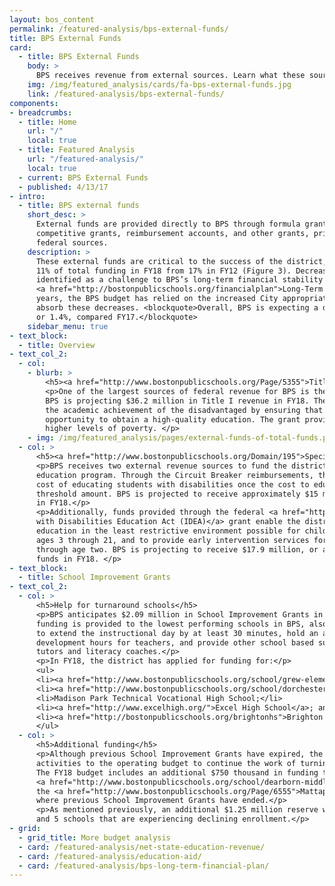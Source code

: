 ```yaml
---
layout: bos_content
permalink: /featured-analysis/bps-external-funds/
title: BPS External Funds
card:
  - title: BPS External Funds
    body: >
      BPS receives revenue from external sources. Learn what these sources are and what they support.
    img: /img/featured_analysis/cards/fa-bps-external-funds.jpg
    link: /featured-analysis/bps-external-funds/
components:
- breadcrumbs:
  - title: Home
    url: "/"
    local: true
  - title: Featured Analysis
    url: "/featured-analysis/"
    local: true
  - current: BPS External Funds
  - published: 4/13/17
- intro:
  - title: BPS external funds
    short_desc: >
      External funds are provided directly to BPS through formula grants (called entitlements), 
      competitive grants, reimbursement accounts, and other grants, primarily from state and 
      federal sources. 
    description: >
      These external funds are critical to the success of the district, but have decreased to 
      11% of total funding in FY18 from 17% in FY12 (Figure 3). Decreased external funding was 
      identified as a challenge to BPS’s long-term financial stability in the 
      <a href="http://bostonpublicschools.org/financialplan">Long-Term Financial Plan</a>. In recent 
      years, the BPS budget has relied on the increased City appropriation to help 
      absorb these decreases. <blockquote>Overall, BPS is expecting a decrease of $1.8 million, 
      or 1.4%, compared FY17.</blockquote>
    sidebar_menu: true
- text_block:
  - title: Overview
- text_col_2:
  - col: 
    - blurb: >
        <h5><a href="http://www.bostonpublicschools.org/Page/5355">Title I entitlement grant</a></h5>
        <p>One of the largest sources of federal revenue for BPS is the Title I entitlement grant. 
        BPS is projecting $36.2 million in Title I revenue in FY18. The grant’s purpose is to improve 
        the academic achievement of the disadvantaged by ensuring that that all students have an equal 
        opportunity to obtain a high-quality education. The grant provides direct funds to schools with 
        higher levels of poverty. </p>
    - img: /img/featured_analysis/pages/external-funds-of-total-funds.png
  - col: >
      <h5><a href="http://www.bostonpublicschools.org/Domain/195">Special education</a></h5>
      <p>BPS receives two external revenue sources to fund the district’s comprehensive special 
      education program. Through the Circuit Breaker reimbursements, the Commonwealth shares the 
      cost of educating students with disabilities once the cost to educate those students exceeds a 
      threshold amount. BPS is projected to receive approximately $15 million in Circuit Breaker revenue 
      in FY18.</p>
      <p>Additionally, funds provided through the federal <a href="http://idea.ed.gov/">Individuals 
      with Disabilities Education Act (IDEA)</a> grant enable the district to provide special 
      education in the least restrictive environment possible for children with disabilities 
      ages 3 through 21, and to provide early intervention services for children from birth 
      through age two. BPS is projecting to receive $17.9 million, or a 3.7% increase in IDEA 
      funds in FY18. </p>
- text_block:
  - title: School Improvement Grants
- text_col_2:
  - col: >
      <h5>Help for turnaround schools</h5>
      <p>BPS anticipates $2.09 million in School Improvement Grants in FY18 from the Commonwealth. This 
      funding is provided to the lowest performing schools in BPS, also known as turnaround schools, 
      to extend the instructional day by at least 30 minutes, hold an additional 100 professional 
      development hours for teachers, and provide other school based support, such as after school 
      tutors and literacy coaches.</p>
      <p>In FY18, the district has applied for funding for:</p>
      <ul>
      <li><a href="http://www.bostonpublicschools.org/school/grew-elementary-school">Grew Elementary</a>;</li>
      <li><a href="http://www.bostonpublicschools.org/school/dorchester-academy">Dorchester Academy</a>;</li>
      <li>Madison Park Technical Vocational High School;</li>
      <li><a href="http://www.excelhigh.org/">Excel High School</a>; and</li>
      <li><a href="http://bostonpublicschools.org/brightonhs">Brighton High School</a>.</li>
      </ul>  
  - col: >
      <h5>Additional funding</h5>
      <p>Although previous School Improvement Grants have expired, the district has shifted these 
      activities to the operating budget to continue the work of turning around low performing schools. 
      The FY18 budget includes an additional $750 thousand in funding to transition the 
      <a href="http://www.bostonpublicschools.org/school/dearborn-middle-school">Dearborn</a> and 
      the <a href="http://www.bostonpublicschools.org/Page/6555">Mattapan Early Elementary School</a> 
      where previous School Improvement Grants have ended.</p>
      <p>As mentioned previously, an additional $1.25 million reserve will be set up for Level 3, 4, 
      and 5 schools that are experiencing declining enrollment.</p>
- grid:
  - grid_title: More budget analysis
  - card: /featured-analysis/net-state-education-revenue/
  - card: /featured-analysis/education-aid/
  - card: /featured-analysis/bps-long-term-financial-plan/
---
```

